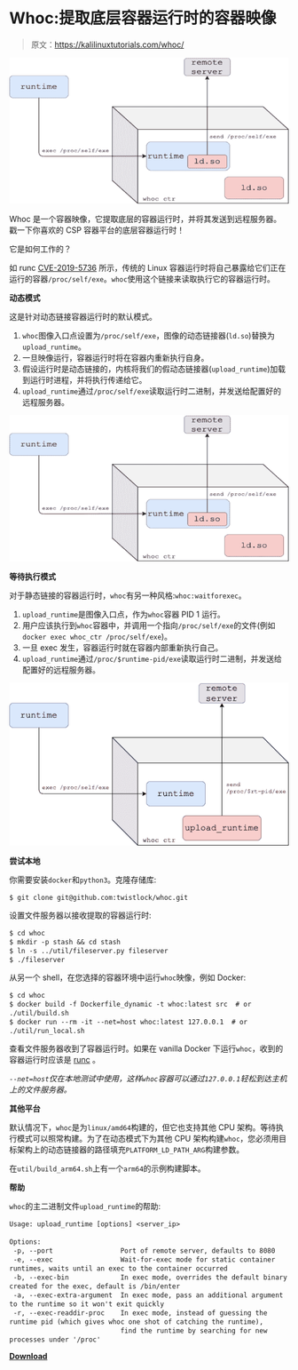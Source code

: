 # Whoc:提取底层容器运行时的容器映像

> 原文：<https://kalilinuxtutorials.com/whoc/>

[![](img/61fce1c0bafbb0d459087f1a6c6024d7.png)](https://blogger.googleusercontent.com/img/a/AVvXsEhoOtXTTgwAILo7_iVmwKDHiYFqUbdTTAaLwtkxF_o1uEl7cVjxgpPyycB1hmrcJSoO90Y4AtQLloD-nlpUfcurdePCzt5E-Za6ZryJW_LfFnAViUjIOVrhRxo0ggi0HDzk8rx5xJ3puaZ94h7wElqjr0Ei2xDYrIVBlfjrUN-g425lpMXY4pY5DD3d=s728)

Whoc 是一个容器映像，它提取底层的容器运行时，并将其发送到远程服务器。戳一下你喜欢的 CSP 容器平台的底层容器运行时！

它是如何工作的？

如 runc [CVE-2019-5736](https://unit42.paloaltonetworks.com/breaking-docker-via-runc-explaining-cve-2019-5736/) 所示，传统的 Linux 容器运行时将自己暴露给它们正在运行的容器`/proc/self/exe`。`whoc`使用这个链接来读取执行它的容器运行时。

**动态模式**

这是针对动态链接容器运行时的默认模式。

1.  `whoc`图像入口点设置为`/proc/self/exe`，图像的动态链接器(`ld.so`)替换为`upload_runtime`。
2.  一旦映像运行，容器运行时将在容器内重新执行自身。
3.  假设运行时是动态链接的，内核将我们的假动态链接器(`upload_runtime`)加载到运行时进程，并将执行传递给它。
4.  `upload_runtime`通过`/proc/self/exe`读取运行时二进制，并发送给配置好的远程服务器。

![](img/61fce1c0bafbb0d459087f1a6c6024d7.png)

**等待执行模式**

对于静态链接的容器运行时，`whoc`有另一种风格:`whoc:waitforexec`。

1.  `upload_runtime`是图像入口点，作为`whoc`容器 PID 1 运行。
2.  用户应该执行到`whoc`容器中，并调用一个指向`/proc/self/exe`的文件(例如`docker exec whoc_ctr /proc/self/exe`)。
3.  一旦 exec 发生，容器运行时就在容器内部重新执行自己。
4.  `upload_runtime`通过`/proc/$runtime-pid/exe`读取运行时二进制，并发送给配置好的远程服务器。

![](img/f2cc017f3e13a9d26af156a165b0e96e.png)

**尝试本地**

你需要安装`docker`和`python3`。克隆存储库:

```
$ git clone git@github.com:twistlock/whoc.git
```

设置文件服务器以接收提取的容器运行时:

```
$ cd whoc
$ mkdir -p stash && cd stash
$ ln -s ../util/fileserver.py fileserver 
$ ./fileserver
```

从另一个 shell，在您选择的容器环境中运行`whoc`映像，例如 Docker:

```
$ cd whoc
$ docker build -f Dockerfile_dynamic -t whoc:latest src  # or ./util/build.sh
$ docker run --rm -it --net=host whoc:latest 127.0.0.1  # or ./util/run_local.sh
```

查看文件服务器收到了容器运行时。如果在 vanilla Docker 下运行`whoc`，收到的容器运行时应该是 [runc](https://github.com/opencontainers/runc) 。

*`--net=host`仅在本地测试中使用，这样`whoc`容器可以通过`127.0.0.1`轻松到达主机上的文件服务器。*

**其他平台**

默认情况下，`whoc`是为`linux/amd64`构建的，但它也支持其他 CPU 架构。等待执行模式可以照常构建。为了在动态模式下为其他 CPU 架构构建`whoc`，您必须用目标架构上的动态链接器的路径填充`PLATFORM_LD_PATH_ARG`构建参数。

在`util/build_arm64.sh`上有一个`arm64`的示例构建脚本。

**帮助**

`whoc`的主二进制文件`upload_runtime`的帮助:

```
Usage: upload_runtime [options] <server_ip>

Options:
 -p, --port                 Port of remote server, defaults to 8080
 -e, --exec                 Wait-for-exec mode for static container runtimes, waits until an exec to the container occurred
 -b, --exec-bin             In exec mode, overrides the default binary created for the exec, default is /bin/enter
 -a, --exec-extra-argument  In exec mode, pass an additional argument to the runtime so it won't exit quickly
 -r, --exec-readdir-proc    In exec mode, instead of guessing the runtime pid (which gives whoc one shot of catching the runtime),
                            find the runtime by searching for new processes under '/proc'

```

[**Download**](https://github.com/twistlock/whoc)